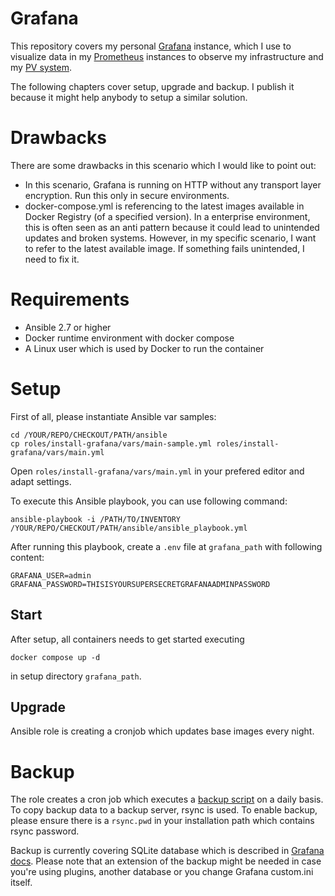 # Grafana

This repository covers my personal [Grafana](https://grafana.com/) instance, which I use to visualize data in my [Prometheus](https://github.com/thinkpace/prometheus) instances to observe my infrastructure and my [PV system](https://github.com/thinkpace/sonnen_exporter).

The following chapters cover setup, upgrade and backup. I publish it because it might help anybody to setup a similar solution.

# Drawbacks

There are some drawbacks in this scenario which I would like to point out:

* In this scenario, Grafana is running on HTTP without any transport layer encryption. Run this only in secure environments.
* docker-compose.yml is referencing to the latest images available in Docker Registry (of a specified version). In a enterprise environment, this is often seen as an anti pattern because it could lead to unintended updates and broken systems. However, in my specific scenario, I want to refer to the latest available image. If something fails unintended, I need to fix it.

# Requirements

* Ansible 2.7 or higher
* Docker runtime environment with docker compose
* A Linux user which is used by Docker to run the container

# Setup

First of all, please instantiate Ansible var samples:

```
cd /YOUR/REPO/CHECKOUT/PATH/ansible
cp roles/install-grafana/vars/main-sample.yml roles/install-grafana/vars/main.yml
```

Open `roles/install-grafana/vars/main.yml` in your prefered editor and adapt settings.

To execute this Ansible playbook, you can use following command:

```
ansible-playbook -i /PATH/TO/INVENTORY /YOUR/REPO/CHECKOUT/PATH/ansible/ansible_playbook.yml
```

After running this playbook, create a `.env` file at `grafana_path` with following content:

```
GRAFANA_USER=admin
GRAFANA_PASSWORD=THISISYOURSUPERSECRETGRAFANAADMINPASSWORD
```

## Start

After setup, all containers needs to get started executing

```
docker compose up -d
```

in setup directory `grafana_path`.

## Upgrade

Ansible role is creating a cronjob which updates base images every night.

# Backup

The role creates a cron job which executes a [backup script](/ansible/roles/install-grafana/templates/backup_grafana.sh.j2) on a daily basis. To copy backup data to a backup server, rsync is used. To enable backup, please ensure there is a `rsync.pwd` in your installation path which contains rsync password.

Backup is currently covering SQLite database which is described in [Grafana docs](https://grafana.com/docs/grafana/latest/administration/back-up-grafana/). Please note that an extension of the backup might be needed in case you're using plugins, another database or you change Grafana custom.ini itself.
